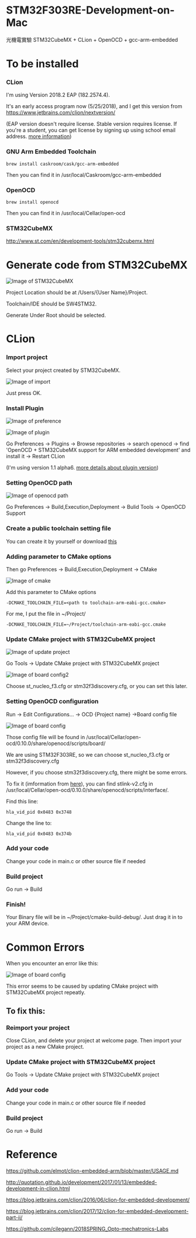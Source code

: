 # STM32F303RE-Development-on-Mac
光機電實驗
STM32CubeMX + CLion + OpenOCD + gcc-arm-embedded

# To be installed

### CLion 
I'm using Version 2018.2 EAP (182.2574.4). 

It's an early access program now (5/25/2018), and I get this version from https://www.jetbrains.com/clion/nextversion/

(EAP version doesn't require license. Stable version requires license. If you're a student, you can get license by signing up using school email address. [more information](https://www.jetbrains.com/student/))

### GNU Arm Embedded Toolchain 
    brew install caskroom/cask/gcc-arm-embedded
Then you can find it in /usr/local/Caskroom/gcc-arm-embedded
### OpenOCD
    brew install openocd
Then you can find it in /usr/local/Cellar/open-ocd
### STM32CubeMX
http://www.st.com/en/development-tools/stm32cubemx.html

# Generate code from STM32CubeMX

![Image of STM32CubeMX](https://github.com/b04505009/STM32F303RE-Development-on-Mac/blob/master/STM32CubeMX.png)

Project Location should be at /Users/{User Name}/Project.

Toolchain/IDE should be SW4STM32.

Generate Under Root should be selected.

# CLion 

### Import project
Select your project created by STM32CubeMX.

![Image of import](https://github.com/b04505009/STM32F303RE-Development-on-Mac/blob/master/CLion%20import.png)

Just press OK.

### Install Plugin 

![Image of preference](https://github.com/b04505009/STM32F303RE-Development-on-Mac/blob/master/CLion%20preference.png)

![Image of plugin](https://github.com/b04505009/STM32F303RE-Development-on-Mac/blob/master/CLion%20plugin.png)

Go Preferences -> Plugins -> Browse repositories -> search openocd -> find 'OpenOCD + STM32CubeMX support for ARM embedded development' and install it -> Restart CLion

(I'm using version 1.1 alpha6. [more details about plugin version](https://plugins.jetbrains.com/plugin/10115-openocd--stm32cubemx-support-for-arm-embedded-development))

### Setting OpenOCD path 

![Image of openocd path](https://github.com/b04505009/STM32F303RE-Development-on-Mac/blob/master/CLion%20openocd%20path.png)

Go Preferences -> Build,Execution,Deployment -> Bulid Tools -> OpenOCD Support

### Create a public toolchain setting file

You can create it by yourself or download [this](https://github.com/b04505009/STM32F303RE-Development-on-Mac/blob/master/toolchain-arm-eabi-gcc.cmake)

### Adding parameter to CMake options

Then go Preferences -> Build,Execution,Deployment -> CMake 

![Image of cmake](https://github.com/b04505009/STM32F303RE-Development-on-Mac/blob/master/CLion%20cmake.png)

Add this parameter to CMake options

    -DCMAKE_TOOLCHAIN_FILE=<path to toolchain-arm-eabi-gcc.cmake>
    
For me, I put the file in ~/Project/

    -DCMAKE_TOOLCHAIN_FILE=~/Project/toolchain-arm-eabi-gcc.cmake

### Update CMake project with STM32CubeMX project

![Image of update project](https://github.com/b04505009/STM32F303RE-Development-on-Mac/blob/master/CLion%20update%20project.png)

Go Tools -> Update CMake project with STM32CubeMX project

![Image of board config2](https://github.com/b04505009/STM32F303RE-Development-on-Mac/blob/master/CLion%20board%20config2.png)

Choose st_nucleo_f3.cfg or stm32f3discovery.cfg, or you can set this later.

### Setting OpenOCD configuration

Run -> Edit Configurations... -> OCD {Project name} ->Board config file 

![Image of board config](https://github.com/b04505009/STM32F303RE-Development-on-Mac/blob/master/CLion%20board%20config.png)

Those config file will be found in /usr/local/Cellar/open-ocd/0.10.0/share/openocd/scripts/board/

We are using STM32F303RE, so we can choose st_nucleo_f3.cfg or stm32f3discovery.cfg

However, if you choose stm32f3discovery.cfg, there might be some errors.

To fix it (imformation from [here](http://www.openstm32.org/forumthread562)), you can find stlink-v2.cfg in /usr/local/Cellar/open-ocd/0.10.0/share/openocd/scripts/interface/.

Find this line:

    hla_vid_pid 0x0483 0x3748
Change the line to:

    hla_vid_pid 0x0483 0x374b
    
### Add your code

Change your code in main.c or other source file if needed
    
### Build project

Go run -> Build 

### Finish! 

Your Binary file will be in ~/Project/cmake-build-debug/. Just drag it in to your ARM device.

# Common Errors

When you encounter an error like this:

![Image of board config](https://github.com/b04505009/STM32F303RE-Development-on-Mac/blob/master/CLion%20error.png)

This error seems to be caused by updating CMake project with STM32CubeMX project repeatly.

## To fix this:

### Reimport your project

Close CLion, and delete your project at welcome page. Then import your project as a new CMake project. 

### Update CMake project with STM32CubeMX project

Go Tools -> Update CMake project with STM32CubeMX project

### Add your code

Change your code in main.c or other source file if needed

### Build project

Go run -> Build 

# Reference

https://github.com/elmot/clion-embedded-arm/blob/master/USAGE.md

http://quotation.github.io/development/2017/01/13/embedded-development-in-clion.html

https://blog.jetbrains.com/clion/2016/06/clion-for-embedded-development/

https://blog.jetbrains.com/clion/2017/12/clion-for-embedded-development-part-ii/

https://github.com/cilegann/2018SPRING_Opto-mechatronics-Labs


